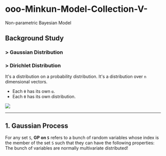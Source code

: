 # ooo-Minkun-Model-Collection-V-
Non-parametric Bayesian Model

## Background Study
### > Gaussian Distribution


### > Dirichlet Distribution
It's a distribution on a probability distribution. It's a distribution over `n` dimensional vectors. 
 - Each `θ` has its own `α`.
 - Each `θ` has its own distribution.
<img src="https://user-images.githubusercontent.com/31917400/70058429-c9243780-15d6-11ea-8fba-deac7aa8066e.jpg" />

--------------------------------------------------------------------------------------------------------------------

## 1. Gaussian Process
For any set `S`, **GP on `S`** refers to a bunch of random variables whose index is the member of the set `S` such that they can have the following properties: The bunch of variables are normally multivariate distributed! 
























